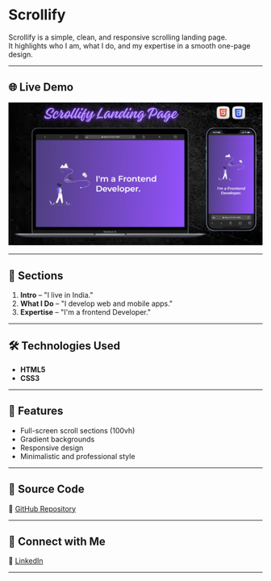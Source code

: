 # Scrollify

Scrollify is a simple, clean, and responsive scrolling landing page.  
It highlights who I am, what I do, and my expertise in a smooth one-page design.

---
## 🌐 Live Demo

[![Website Preview](assets/images/scrollify.png)](https://nufail-01.github.io/embed-google-map/)

---

## 🚀 Sections
1. **Intro** – "I live in India."  
2. **What I Do** – "I develop web and mobile apps."  
3. **Expertise** – "I'm a frontend Developer."  

---

## 🛠️ Technologies Used
- **HTML5**  
- **CSS3**
---

## 🎨 Features
- Full-screen scroll sections (100vh)  
- Gradient backgrounds  
- Responsive design  
- Minimalistic and professional style  

---
## 📂 Source Code

🔗 [GitHub Repository](https://github.com/nufail-01/Scrollify.git)

---

## 🤝 Connect with Me

🔗 [LinkedIn](https://www.linkedin.com/in/nufailshaikh/) 

---
